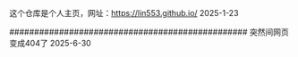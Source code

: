 这个仓库是个人主页，网址：https://lin553.github.io/
2025-1-23



################################################
突然间网页变成404了
2025-6-30
